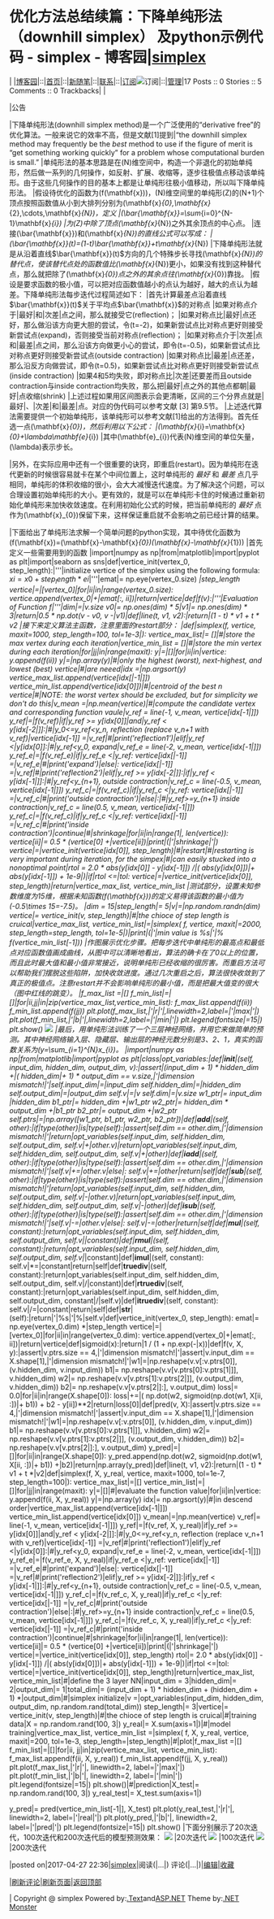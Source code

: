 
# 优化方法总结续篇：下降单纯形法（downhill simplex） 及python示例代码 - simplex - 博客园|[simplex](https://www.cnblogs.com/simplex/)
|
|[博客园](https://www.cnblogs.com/)|::|[首页](https://www.cnblogs.com/simplex/)|::|[新随笔](https://i.cnblogs.com/EditPosts.aspx?opt=1)|::|[联系](https://msg.cnblogs.com/send/simplex)|::|[订阅](https://www.cnblogs.com/simplex/rss)![订阅](//www.cnblogs.com/images/xml.gif)|::|[管理](https://i.cnblogs.com/)|17 				Posts ::				0 Stories				::				5 Comments				::				0 Trackbacks|
|

|公告


|下降单纯形法(downhill simplex method)是一个广泛使用的“derivative free”的优化算法。一般来说它的效率不高，但是文献[1]提到|“the downhill simplex method may frequently be the *best* method to use if the figure of merit is “get something working quickly” for a problem whose computational burden is small.”
|单纯形法的基本思路是在\(N\)维空间中，构造一个非退化的初始单纯形，然后做一系列的几何操作，如反射、扩展、收缩等，逐步往极值点移动该单纯形。由于这些几何操作的目的基本上都是让单纯形往极小值移动，所以叫下降单纯形法。
|假设待优化的函数为\(f(\mathbf{x})\)，\(N\)维空间里的单纯形\(Z\)的\(N+1\)个顶点按照函数值从小到大排列分别为\(\mathbf{x}_{0},\mathbf{x}_{2},\cdots,\mathbf{x}_{N}\)，定义
|\(\bar{\mathbf{x}}=\sum_{i=0}^{N-1}\mathbf{x}_{i}\)
|为\(Z\)中除了顶点\(\mathbf{x}_{N}\)之外其余顶点的中心点。
|连接\(\bar{\mathbf{x}}\)和\(\mathbf{x}_{N}\)的直线公式可以写成：
|\(\bar{\mathbf{x}}(t)=(1-t)\bar{\mathbf{x}}+t\mathbf{x}_{N}\)
|下降单纯形法就是从沿着直线$\bar{\mathbf{x}}(t)$方向的几个特殊步长寻找\(\mathbf{x}_{N}\)的替代点，使该替代点处的函数值比\(\mathbf{x}_{N}\)更小，如果没有找到这种替代点，那么就把除了\(\mathbf{x}_{0}\)点之外的其余点往\(\mathbf{x}_{0}\)靠拢。
|假设是要求函数的极小值，可以把对应函数值越小的点认为越好，越大的点认为越差。下降单纯形法每步迭代过程简述如下：
|首先计算最差点沿着直线$\bar{\mathbf{x}}(t)$关于平均点$\bar{\mathbf{x}}$的对称点
|如果对称点介于|最好|和|次差|点之间，那么就接受它(reflection)；
|如果对称点比|最好|点还好，那么做沿该方向更大胆的尝试，令\(t=-2\)，如果新尝试点比对称点更好则接受新尝试点(expand)，否则接受当前对称点(reflection)；
|如果对称点介于|次差|点和|最差|点之间，那么沿该方向做更小心的尝试，即令\(t=-0.5\)，如果新尝试点比对称点更好则接受新尝试点(outside contraction)
|如果对称点比|最差|点还差，那么沿反方向做尝试，即令\(t=0.5\)，如果新尝试点比对称点更好则接受新尝试点(inside contraction)
|如果4和5均失败，即对称点比|次差|还要差而且outside contraction与inside contraction均失败，那么把|最好|点之外的其他点都朝|最好|点收缩(shrink)
|上述过程如果用区间图表示会更清晰，区间的三个分界点就是|最好|、|次差|和|最差|点。对应的伪代码可以参考文献 [3] 第9.5节。
|上述迭代算法需要提供一个初始单纯形，该单纯形可以参考文献[1]给出的方法得到。首先任选一点\(\mathbf{x}_{0}\)，然后利用以下公式：
|\(\mathbf{x}_{i}=\mathbf{x}_{0}+\lambda\mathbf{e}_{i}\)
|其中\(\mathbf{e}_{i}\)代表\(N\)维空间的单位矢量，\(\lambda\)表示步长。

|另外，在实际应用中还有一个很重要的诀窍，即重启(restart)。因为单纯形在迭代更新的时候很容易就卡在某个中间位置上，这时单纯形的 *最好* 和 *最差* 点几乎相同，单纯形的体积收缩的很小，会大大减慢迭代速度。为了解决这个问题，可以合理设置初始单纯形的大小。更有效的，就是可以在单纯形卡住的时候通过重新初始化单纯形来加快收敛速度。在利用初始化公式的时候，把当前单纯形的 *最好* 点作为\(\mathbf{x}_{0}\)保留下来，这样保证重启就不会影响之前已经计算的结果。

|下面给出了单纯形法求解一个简单问题的python实现，其中待优化函数为\(f(\mathbf{x})=(\mathbf{x}-\mathbf{x}_{0})(\mathbf{x}-\mathbf{x}_{1})\)
|首先定义一些需要用到的函数
|import|numpy as np|from|matplotlib|import|pyplot as plt|import|seaborn as sns|def|vertice_init(vertex_0, step_length):|'''|initialize vertice of the simplex
    using the following formula:
    $xi=x0+step_length*ei$|'''|emat|= np.eye(vertex_0.size) *|step_length
    vertice|=|[vertex_0]|for|ii|in|range(vertex_0.size):
        vertice.append(vertex_0|+|emat[:, ii])|return|vertice|def|f(v):|'''|Evaluation of Function $f$|'''|dim|=|v.size
    v0|= np.ones(dim) * 5|v1|= np.ones(dim) * 3|return|0.5 * np.dot(v - v0, v -|v1)|def|line(t, v1, v2):|return|(1 - t) * v1 + t * v2
|接下来定义算法主函数，注意里面的restart部分：
|def|simplex(f, vertice, maxit=1000, step_length=100, tol=1e-3|):
    vertice_max_list|= []|\#|store the max vertex during each iteration|vertice_min_list = []|\#|store the min vertex during each iteration|for|jj|in|range(maxit):
        y|=|[]|for|ii|in|vertice:
            y.append(f(ii))
        y|=|np.array(y)|\#|only the highest (worst), next-highest, and lowest (best) vertice|\#|are neeed|idx =|np.argsort(y)
        vertice_max_list.append(vertice[idx[|-1|]])
        vertice_min_list.append(vertice[idx[0]])|\#|centroid of the best n vertice|\#|NOTE: the worst vertex should be excluded, but for simplicity we don't do this|v_mean =|np.mean(vertice)|\#|compute the candidate vertex and corresponding function vaule|v_ref = line(-1, v_mean, vertice[idx[-1|]])
        y_ref|=|f(v_ref)|if|y_ref >= y[idx[0]]|and|y_ref < y[idx[-2|]]:|\#|y_0<=y_ref<y_n, reflection (replace v_n+1 with v_ref)|vertice[idx[-1]] =|v_ref|\#|print('reflection1')|elif|y_ref <|y[idx[0]]:|\#|y_ref<y_0, expand|v_ref_e = line(-2, v_mean, vertice[idx[-1|]])
            y_ref_e|=|f(v_ref_e)|if|y_ref_e <|y_ref:
                vertice[idx[|-1]] =|v_ref_e|\#|print('expand')|else|:
                vertice[idx[|-1]] =|v_ref|\#|print('reflection2')|elif|y_ref >= y[idx[-2|]]:|if|y_ref < y[idx[-1|]]:|\#|y_ref<y_{n+1}, outside contraction|v_ref_c = line(-0.5, v_mean, vertice[idx[-1|]])
                y_ref_c|=|f(v_ref_c)|if|y_ref_c <|y_ref:
                    vertice[idx[|-1]] =|v_ref_c|\#|print('outside contraction')|else|:|\#|y_ref>=y_{n+1} inside contraction|v_ref_c = line(0.5, v_mean, vertice[idx[-1|]])
                y_ref_c|=|f(v_ref_c)|if|y_ref_c <|y_ref:
                    vertice[idx[|-1]] =|v_ref_c|\#|print('inside contraction')|continue|\#|shrinkage|for|ii|in|range(1|, len(vertice)):
                    vertice[ii]|= 0.5 * (vertice[0] +|vertice[ii])|print|(|'|shrinkage|'|)
                vertice|=|vertice_init(vertice[idx[0]], step_length)|\#|restart|\#|restarting is very important during iteration, for the simpex|\#|can easily stucked into a nonoptimal point|rtol = 2.0 * abs(y[idx[0]] - y[idx[-1]]) /|(
            abs(y[idx[0]])|+ abs(y[idx[-1]]) + 1e-9|)|if|rtol <=|tol:
            vertice|=|vertice_init(vertice[idx[0]], step_length)|return|vertice_max_list, vertice_min_list
|测试部分，设置未知参数维度为15维，根据未知函数\(f(\mathbf{x})\)的定义易得该函数的最小值为\(-0.5\times 15=-7.5\)。
|dim = 15|step_length|= 5|v|=|np.random.randn(dim)
vertice|= vertice_init(v, step_length)|\#|the chioce of step length is cruical|vertice_max_list, vertice_min_list|=|simplex(
    f, vertice, maxit|=2000, step_length=step_length, tol=1e-5|)|print|(|'|min value is %s|'|% f(vertice_min_list[-1]))
|作图展示优化步骤。把每步迭代中单纯形的最高点和最低点对应函数值画成曲线，从图中可以清晰地看出，算法的确卡在了0以上的位置，而且此时最大值和最小值非常接近，说明单纯形已经收缩的很厉害。而重启方法可以帮助我们摆脱这些陷阱，加快收敛进度。通过几次重启之后，算法很快收敛到了真正的极值点。注意restart并不会影响单纯形的最小值，而是把最大值变的很大（图中红线的跳变）。
|f_max_list =|[]
f_min_list|=|[]|for|ii,jj|in|zip(vertice_max_list,vertice_min_list):
    f_max_list.append(f(ii))
    f_min_list.append(f(jj))
plt.plot(f_max_list,|'|r|'|,linewidth=2,label=|'|max|'|)
plt.plot(f_min_list,|'|b|'|,linewidth=2,label=|'|min|'|)
plt.legend(fontsize|=15|)
plt.show()
![](https://images2015.cnblogs.com/blog/1006242/201704/1006242-20170427230155115-820574691.png)
|最后，用单纯形法训练了一个三层神经网络，并用它来做简单的预测。其中神经网络输入层、隐藏层、输出层的神经元数分别是3、2、1，真实的函数关系为\(y=\sum_{i=1}^{N}x_{i}\)。
|import|numpy as np|from|matplotlib|import|pyplot as plt|class|opt_variables:|def|__init__|(self, input_dim, hidden_dim, output_dim, v):|assert|(input_dim + 1) * hidden_dim +|(
            hidden_dim|+ 1) * output_dim == v.size,|'|dimension mismatch!|'|self.input_dim|=|input_dim
        self.hidden_dim|=|hidden_dim
        self.output_dim|=|output_dim
        self.v|=|v
        self.dim|=|v.size
        w1_ptr|= input_dim *|hidden_dim
        b1_ptr|= hidden_dim +|w1_ptr
        w2_ptr|= hidden_dim * output_dim +|b1_ptr
        b2_ptr|= output_dim +|w2_ptr
        self.ptrs|=|np.array([w1_ptr, b1_ptr, w2_ptr, b2_ptr])|def|__add__|(self, other):|if|type(other)|is|type(self):|assert|self.dim == other.dim,|'|dimension mismatch!|'|return|opt_variables(self.input_dim, self.hidden_dim,
                                 self.output_dim, self.v|+|other.v)|return|opt_variables(self.input_dim, self.hidden_dim, self.output_dim,
                             self.v|+|other)|def|__iadd__|(self, other):|if|type(other)|is|type(self):|assert|self.dim == other.dim,|'|dimension mismatch!|'|self.v|+=|other.v|else|:
            self.v|+=|other|return|self|def|__sub__|(self, other):|if|type(other)|is|type(self):|assert|self.dim == other.dim,|'|dimension mismatch!|'|return|opt_variables(self.input_dim, self.hidden_dim,
                                 self.output_dim, self.v|-|other.v)|return|opt_variables(self.input_dim, self.hidden_dim, self.output_dim,
                             self.v|-|other)|def|__isub__|(self, other):|if|type(other)|is|type(self):|assert|self.dim == other.dim,|'|dimension mismatch!|'|self.v|-=|other.v|else|:
            self.v|-=|other|return|self|def|__mul__|(self, constant):|return|opt_variables(self.input_dim, self.hidden_dim, self.output_dim,
                             self.v|*|constant)|def|__rmul__|(self, constant):|return|opt_variables(self.input_dim, self.hidden_dim, self.output_dim,
                             self.v|*|constant)|def|__imul__|(self, constant):
        self.v|*=|constant|return|self|def|__truediv__|(self, constant):|return|opt_variables(self.input_dim, self.hidden_dim, self.output_dim,
                             self.v|/|constant)|def|__rtruediv__|(self, constant):|return|opt_variables(self.input_dim, self.hidden_dim, self.output_dim,
                             constant|/|self.v)|def|__itruediv__|(self, constant):
        self.v|/=|constant|return|self|def|__str__|(self):|return|'|%s|'|%|self.v|def|vertice_init(vertex_0, step_length):
    emat|= np.eye(vertex_0.dim) *|step_length
    vertice|=|[vertex_0]|for|ii|in|range(vertex_0.dim):
        vertice.append(vertex_0|+|emat[:, ii])|return|vertice|def|sigmoid(x):|return|1 / (1 + np.exp(-|x))|def|f(v, X, y):|assert|v.ptrs.size == 4,|'|dimension mismatch!|'|assert|v.input_dim == X.shape[1],|'|dimension mismatch!|'|w1|=|np.reshape(v.v[:v.ptrs[0]], (v.hidden_dim, v.input_dim))
    b1|= np.reshape(v.v[v.ptrs[0]:v.ptrs[1|]], v.hidden_dim)
    w2|= np.reshape(v.v[v.ptrs[1]:v.ptrs[2|]], (v.output_dim, v.hidden_dim))
    b2|= np.reshape(v.v[v.ptrs[2|]:], v.output_dim)
    loss|= 0.0|for|ii|in|range(X.shape[0]):
        loss|+=|(
            np.dot(w2, sigmoid(np.dot(w1, X[ii, :])|+ b1)) + b2 - y[ii])**2|return|loss[0]|def|pred(v, X):|assert|v.ptrs.size == 4,|'|dimension mismatch!|'|assert|v.input_dim == X.shape[1],|'|dimension mismatch!|'|w1|=|np.reshape(v.v[:v.ptrs[0]], (v.hidden_dim, v.input_dim))
    b1|= np.reshape(v.v[v.ptrs[0]:v.ptrs[1|]], v.hidden_dim)
    w2|= np.reshape(v.v[v.ptrs[1]:v.ptrs[2|]], (v.output_dim, v.hidden_dim))
    b2|= np.reshape(v.v[v.ptrs[2|]:], v.output_dim)
    y_pred|=|[]|for|ii|in|range(X.shape[0]):
        y_pred.append(np.dot(w2, sigmoid(np.dot(w1, X[ii, :])|+ b1)) +|b2)|return|np.array(y_pred)|def|line(t, v1, v2):|return|(1 - t) * v1 + t *|v2|def|simplex(f, X, y_real, vertice, maxit=1000, tol=1e-7, step_length=100|):
    vertice_max_list|=|[]
    vertice_min_list|=|[]|for|jj|in|range(maxit):
        y|=|[]|\#|evaluate the function value|for|ii|in|vertice:
            y.append(f(ii, X, y_real))
        y|=|np.array(y)
        idx|= np.argsort(y)|\#|in descend order|vertice_max_list.append(vertice[idx[-1|]])
        vertice_min_list.append(vertice[idx[0]])
        v_mean|=|np.mean(vertice)
        v_ref|= line(-1, v_mean, vertice[idx[-1|]])
        y_ref|=|f(v_ref, X, y_real)|if|y_ref >= y[idx[0]]|and|y_ref < y[idx[-2|]]:|\#|y_0<=y_ref<y_n, reflection (replace v_n+1 with v_ref)|vertice[idx[-1]] =|v_ref|\#|print('reflection1')|elif|y_ref <|y[idx[0]]:|\#|y_ref<y_0, expand|v_ref_e = line(-2, v_mean, vertice[idx[-1|]])
            y_ref_e|=|f(v_ref_e, X, y_real)|if|y_ref_e <|y_ref:
                vertice[idx[|-1]] =|v_ref_e|\#|print('expand')|else|:
                vertice[idx[|-1]] =|v_ref|\#|print('reflection2')|elif|y_ref >= y[idx[-2|]]:|if|y_ref < y[idx[-1|]]:|\#|y_ref<y_{n+1}, outside contraction|v_ref_c = line(-0.5, v_mean, vertice[idx[-1|]])
                y_ref_c|=|f(v_ref_c, X, y_real)|if|y_ref_c <|y_ref:
                    vertice[idx[|-1]] =|v_ref_c|\#|print('outside contraction')|else|:|\#|y_ref>=y_{n+1} inside contraction|v_ref_c = line(0.5, v_mean, vertice[idx[-1|]])
                y_ref_c|=|f(v_ref_c, X, y_real)|if|y_ref_c <|y_ref:
                    vertice[idx[|-1]] =|v_ref_c|\#|print('inside contraction')|continue|\#|shrinkage|for|ii|in|range(1|, len(vertice)):
                    vertice[ii]|= 0.5 * (vertice[0] +|vertice[ii])|print|(|'|shrinkage|'|)
                vertice|=|vertice_init(vertice[idx[0]], step_length)
        rtol|= 2.0 * abs(y[idx[0]] - y[idx[-1]]) /|(
            abs(y[idx[0]])|+ abs(y[idx[-1]]) + 1e-9|)|if|rtol <=|tol:
            vertice|=|vertice_init(vertice[idx[0]], step_length)|return|vertice_max_list, vertice_min_list|\#|define the 3 layer NN|input_dim = 3|hidden_dim|= 2|output_dim|= 1|total_dim|= (input_dim + 1) * hidden_dim + (hidden_dim + 1) *|output_dim|\#|simplex initialize|v =|opt_variables(input_dim, hidden_dim, output_dim, np.random.rand(total_dim))
step_length|= 3|vertice|= vertice_init(v, step_length)|\#|the chioce of step length is cruical|\#|training data|X = np.random.rand(100, 3|)
y_real|= X.sum(axis=1|)|\#|model training|vertice_max_list, vertice_min_list =|simplex(
    f, X, y_real, vertice, maxit|=200, tol=1e-3, step_length=|step_length)|\#|plot|f_max_list =|[]
f_min_list|=|[]|for|ii, jj|in|zip(vertice_max_list, vertice_min_list):
    f_max_list.append(f(ii, X, y_real))
    f_min_list.append(f(jj, X, y_real))
plt.plot(f_max_list,|'|r|'|, linewidth=2, label=|'|max|'|)
plt.plot(f_min_list,|'|b|'|, linewidth=2, label=|'|min|'|)
plt.legend(fontsize|=15|)
plt.show()|\#|prediction|X_test|= np.random.rand(100, 3|)
y_real_test|= X_test.sum(axis=1|)

y_pred|= pred(vertice_min_list[-1|], X_test)
plt.plot(y_real_test,|'|r|'|, linewidth=2, label=|'|real|'|)
plt.plot(y_pred,|'|b|'|, linewidth=2, label=|'|pred|'|)
plt.legend(fontsize|=15|)
plt.show()
|下面分别展示了20次迭代，100次迭代和200次迭代后的模型预测效果：
![](https://images2015.cnblogs.com/blog/1006242/201704/1006242-20170427224119506-327207295.png)
|20次迭代
![](https://images2015.cnblogs.com/blog/1006242/201704/1006242-20170427224129772-1454213377.png)
|100次迭代
![](https://images2015.cnblogs.com/blog/1006242/201704/1006242-20170427224151897-763274198.png)
|200次迭代





|posted on|2017-04-27 22:36|[simplex](https://www.cnblogs.com/simplex/)|阅读(|...|) 评论(|...|)|[编辑](https://i.cnblogs.com/EditPosts.aspx?postid=6777705)|[收藏](#)


|[刷新评论](javascript:void(0);)|[刷新页面](#)|[返回顶部](#top)






|
Copyright @
	simplex
Powered by:[.Text](http://scottwater.com/blog)and[ASP.NET](http://asp.net)
Theme by:[.NET Monster](http://www.DotNetMonster.com)
